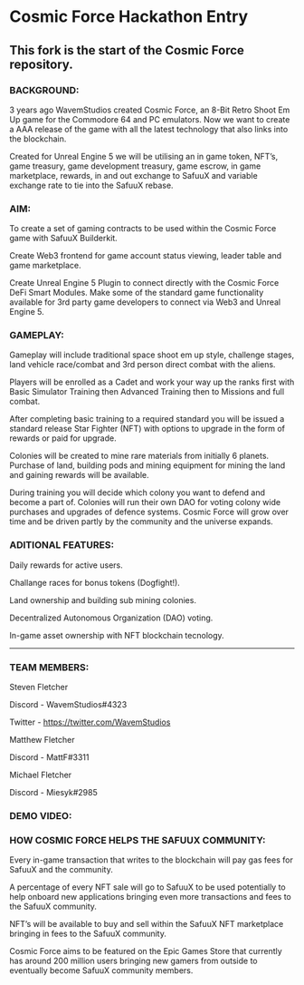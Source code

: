 # Cosmic Force Hackathon Entry

## This fork is the start of the Cosmic Force repository.

### BACKGROUND:
3 years ago WavemStudios created Cosmic Force, an 8-Bit Retro Shoot Em Up game for the Commodore 64 and PC emulators. Now we want to create a AAA release of the game with all the latest technology that also links into the blockchain.

Created for Unreal Engine 5 we will be utilising an in game token, NFT’s, game treasury, game development treasury, game escrow, in game marketplace, rewards, in and out exchange to SafuuX and variable exchange rate to tie into the SafuuX rebase.

### AIM:
To create a set of gaming contracts to be used within the Cosmic Force game with SafuuX Builderkit.

Create Web3 frontend for game account status viewing, leader table and game marketplace.

Create Unreal Engine 5 Plugin to connect directly with the Cosmic Force DeFi Smart Modules. Make some of the standard game functionality available for 3rd party game developers to connect via Web3 and Unreal Engine 5.

### GAMEPLAY:
Gameplay will include traditional space shoot em up style, challenge stages, land vehicle race/combat and 3rd person direct combat with the aliens.

Players will be enrolled as a Cadet and work your way up the ranks first with Basic Simulator Training then Advanced Training then to Missions and full combat.

After completing basic training to a required standard you will be issued a standard release Star Fighter (NFT) with options to upgrade in the form of rewards or paid for upgrade.

Colonies will be created to mine rare materials from initially 6 planets. Purchase of land, building pods and mining equipment for mining the land and gaining rewards will be available.

During training you will decide which colony you want to defend and become a part of. Colonies will run their own DAO for voting colony wide purchases and upgrades of defence systems. Cosmic Force will grow over time and be driven partly by the community and the universe expands.

### ADITIONAL FEATURES:
Daily rewards for active users.

Challange races for bonus tokens (Dogfight!).

Land ownership and building sub mining colonies.

Decentralized Autonomous Organization (DAO) voting.

In-game asset ownership with NFT blockchain tecnology.

---

### TEAM MEMBERS:
Steven Fletcher

Discord - WavemStudios#4323

Twitter - https://twitter.com/WavemStudios


Matthew Fletcher

Discord - MattF#3311


Michael Fletcher

Discord - Miesyk#2985


### DEMO VIDEO:

### HOW COSMIC FORCE HELPS THE SAFUUX COMMUNITY:

Every in-game transaction that writes to the blockchain will pay gas fees for SafuuX and the community.

A percentage of every NFT sale will go to SafuuX to be used potentially to help onboard new applications bringing even more transactions and fees to the SafuuX community.

NFT’s will be available to buy and sell within the SafuuX NFT marketplace bringing in fees to the SafuuX community.

Cosmic Force aims to be featured on the Epic Games Store that currently has around 200 million users bringing new gamers from outside to eventually become SafuuX community members.

